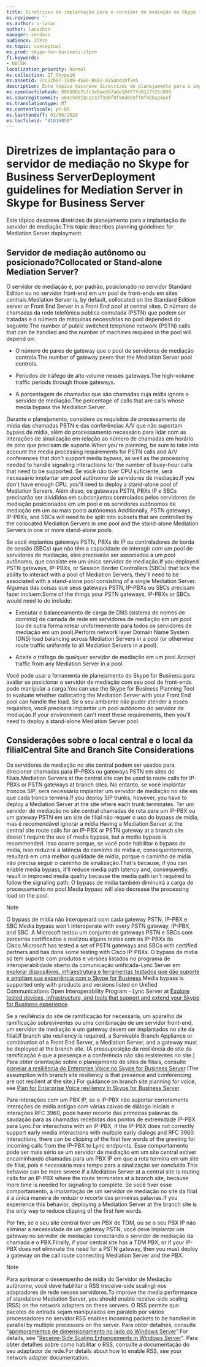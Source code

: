 ```yaml
---
title: Diretrizes de implantação para o servidor de mediação no Skype for Business Server
ms.reviewer: ''
ms.author: v-lanac
author: lanachin
manager: serdars
audience: ITPro
ms.topic: conceptual
ms.prod: skype-for-business-itpro
f1.keywords:
- NOCSH
localization_priority: Normal
ms.collection: IT_Skype16
ms.assetid: 7cc22b87-18d9-45e6-8402-015abd20f2e5
description: Este tópico descreve diretrizes de planejamento para a implantação do servidor de mediação.
ms.openlocfilehash: 806886b7c7c5e8ae367a6e104f7fd9127f25c099
ms.sourcegitcommit: e64c50818cac37f3d6f0f96d0d4ff0f4bba24aef
ms.translationtype: MT
ms.contentlocale: pt-BR
ms.lasthandoff: 02/06/2020
ms.locfileid: "41816050"
---
```

# <a name="deployment-guidelines-for-mediation-server-in-skype-for-business-server"></a><span data-ttu-id="5d35e-103">Diretrizes de implantação para o servidor de mediação no Skype for Business Server</span><span class="sxs-lookup"><span data-stu-id="5d35e-103">Deployment guidelines for Mediation Server in Skype for Business Server</span></span>
 
<span data-ttu-id="5d35e-104">Este tópico descreve diretrizes de planejamento para a implantação do servidor de mediação.</span><span class="sxs-lookup"><span data-stu-id="5d35e-104">This topic describes planning guidelines for Mediation Server deployment.</span></span>
  
## <a name="collocated-or-stand-alone-mediation-server"></a><span data-ttu-id="5d35e-105">Servidor de mediação autônomo ou posicionado?</span><span class="sxs-lookup"><span data-stu-id="5d35e-105">Collocated or Stand-alone Mediation Server?</span></span>

<span data-ttu-id="5d35e-106">O servidor de mediação é, por padrão, posicionado no servidor Standard Edition ou no servidor front-end em um pool de front-ends em sites centrais.</span><span class="sxs-lookup"><span data-stu-id="5d35e-106">Mediation Server is, by default, collocated on the Standard Edition server or Front End Server in a Front End pool at central sites.</span></span> <span data-ttu-id="5d35e-107">O número de chamadas da rede telefônica pública comutada (PSTN) que podem ser tratadas e o número de máquinas necessárias no pool dependerá do seguinte:</span><span class="sxs-lookup"><span data-stu-id="5d35e-107">The number of public switched telephone network (PSTN) calls that can be handled and the number of machines required in the pool will depend on:</span></span>
  
- <span data-ttu-id="5d35e-108">O número de pares de gateway que o pool de servidores de mediação controla.</span><span class="sxs-lookup"><span data-stu-id="5d35e-108">The number of gateway peers that the Mediation Server pool controls.</span></span>
    
- <span data-ttu-id="5d35e-109">Períodos de tráfego de alto volume nesses gateways.</span><span class="sxs-lookup"><span data-stu-id="5d35e-109">The high-volume traffic periods through those gateways.</span></span>
    
- <span data-ttu-id="5d35e-110">A porcentagem de chamadas que são chamadas cuja mídia ignora o servidor de mediação.</span><span class="sxs-lookup"><span data-stu-id="5d35e-110">The percentage of calls that are calls whose media bypass the Mediation Server.</span></span>
    
<span data-ttu-id="5d35e-111">Durante o planejamento, considere os requisitos de processamento de mídia das chamadas PSTN e das conferências A/V que não suportam bypass de mídia, além do processamento necessário para lidar com as interações de sinalização em relação ao número de chamadas em horário de pico que precisam de suporte.</span><span class="sxs-lookup"><span data-stu-id="5d35e-111">When you're planning, be sure to take into account the media processing requirements for PSTN calls and A/V conferences that don't support media bypass, as well as the processing needed to handle signaling interactions for the number of busy-hour calls that need to be supported.</span></span> <span data-ttu-id="5d35e-112">Se você não tiver CPU suficiente, será necessário implantar um pool autônomo de servidores de mediação.</span><span class="sxs-lookup"><span data-stu-id="5d35e-112">If you don't have enough CPU, you'll need to deploy a stand-alone pool of Mediation Servers.</span></span> <span data-ttu-id="5d35e-113">Além disso, os gateways PSTN, PBXs IP e SBCs precisarão ser divididos em subconjuntos controlados pelos servidores de mediação posicionados em um pool e os servidores autônomos de mediação em um ou mais pools autônomos.</span><span class="sxs-lookup"><span data-stu-id="5d35e-113">Additionally, PSTN gateways, IP-PBXs, and SBCs will need to be split into subsets that are controlled by the collocated Mediation Servers in one pool and the stand-alone Mediation Servers in one or more stand-alone pools.</span></span>
  
<span data-ttu-id="5d35e-114">Se você implantou gateways PSTN, PBXs de IP ou controladores de borda de sessão (SBCs) que não têm a capacidade de interagir com um pool de servidores de mediação, eles precisarão ser associados a um pool autônomo, que consiste em um único servidor de mediação.</span><span class="sxs-lookup"><span data-stu-id="5d35e-114">If you deployed PSTN gateways, IP-PBXs, or Session Border Controllers (SBCs) that lack the ability to interact with a pool of Mediation Servers, they'll need to be associated with a stand-alone pool consisting of a single Mediation Server.</span></span> <span data-ttu-id="5d35e-115">Algumas das coisas que seus gateways PSTN, IP-PBXs ou SBCs precisam fazer incluem:</span><span class="sxs-lookup"><span data-stu-id="5d35e-115">Some of the things your PSTN gateways, IP-PBXs or SBCs would need to do include:</span></span>
  
- <span data-ttu-id="5d35e-116">Executar o balanceamento de carga de DNS (sistema de nomes de domínio) de camada de rede em servidores de mediação em um pool (ou de outra forma rotear uniformemente para todos os servidores de mediação em um pool).</span><span class="sxs-lookup"><span data-stu-id="5d35e-116">Perform network layer Domain Name System (DNS) load balancing across Mediation Servers in a pool (or otherwise route traffic uniformly to all Mediation Servers in a pool).</span></span>
    
- <span data-ttu-id="5d35e-117">Aceite o tráfego de qualquer servidor de mediação em um pool.</span><span class="sxs-lookup"><span data-stu-id="5d35e-117">Accept traffic from any Mediation Server in a pool.</span></span>
    
<span data-ttu-id="5d35e-118">Você pode usar a ferramenta de planejamento do Skype for Business para avaliar se posicionar o servidor de mediação com seu pool de front-ends pode manipular a carga.</span><span class="sxs-lookup"><span data-stu-id="5d35e-118">You can use the Skype for Business Planning Tool to evaluate whether collocating the Mediation Server with your Front End pool can handle the load.</span></span> <span data-ttu-id="5d35e-119">Se o seu ambiente não puder atender a esses requisitos, você precisará implantar um pool autônomo do servidor de mediação.</span><span class="sxs-lookup"><span data-stu-id="5d35e-119">If your environment can't meet these requirements, then you'll need to deploy a stand-alone Mediation Server pool.</span></span>
  
## <a name="central-site-and-branch-site-considerations"></a><span data-ttu-id="5d35e-120">Considerações sobre o local central e o local da filial</span><span class="sxs-lookup"><span data-stu-id="5d35e-120">Central Site and Branch Site Considerations</span></span>

 <span data-ttu-id="5d35e-121">Os servidores de mediação no site central podem ser usados para direcionar chamadas para IP-PBXs ou gateways PSTN em sites de filiais.</span><span class="sxs-lookup"><span data-stu-id="5d35e-121">Mediation Servers at the central site can be used to route calls for IP-PBXs or PSTN gateways at branch sites.</span></span> <span data-ttu-id="5d35e-122">No entanto, se você implantar troncos SIP, será necessário implantar um servidor de mediação no site em que cada tronco termina.</span><span class="sxs-lookup"><span data-stu-id="5d35e-122">If you deploy SIP trunks, however, you have to deploy a Mediation Server at the site where each trunk terminates.</span></span> <span data-ttu-id="5d35e-123">Ter um servidor de mediação no site central chamadas de rota para um IP-PBX ou um gateway PSTN em um site de filial não requer o uso do bypass de mídia, mas é recomendável ignorar a mídia.</span><span class="sxs-lookup"><span data-stu-id="5d35e-123">Having a Mediation Server at the central site route calls for an IP-PBX or PSTN gateway at a branch site doesn't require the use of media bypass, but a media bypass is recommended.</span></span> <span data-ttu-id="5d35e-124">Isso ocorre porque, se você pode habilitar o bypass de mídia, isso reduzirá a latência do caminho de mídia e, consequentemente, resultará em uma melhor qualidade de mídia, porque o caminho de mídia não precisa seguir o caminho de sinalização.</span><span class="sxs-lookup"><span data-stu-id="5d35e-124">That's because, if you can enable media bypass, it'll reduce media path latency and, consequently, result in improved media quality because the media path isn't required to follow the signaling path.</span></span> <span data-ttu-id="5d35e-125">O bypass de mídia também diminuirá a carga de processamento no pool.</span><span class="sxs-lookup"><span data-stu-id="5d35e-125">Media bypass will also decrease the processing load on the pool.</span></span>
  
> [!NOTE]
> <span data-ttu-id="5d35e-126">O bypass de mídia não interoperará com cada gateway PSTN, IP-PBX e SBC.</span><span class="sxs-lookup"><span data-stu-id="5d35e-126">Media bypass won't interoperate with every PSTN gateway, IP-PBX, and SBC.</span></span> <span data-ttu-id="5d35e-127">A Microsoft testou um conjunto de gateways PSTN e SBCs com parceiros certificados e realizou alguns testes com os IP-PBXs da Cisco.</span><span class="sxs-lookup"><span data-stu-id="5d35e-127">Microsoft has tested a set of PSTN gateways and SBCs with certified partners and has done some testing with Cisco IP-PBXs.</span></span> <span data-ttu-id="5d35e-128">O bypass de mídia só tem suporte com produtos e versões listados no programa de interoperabilidade aberto da comunicação unificada-Lync Server em [explorar dispositivos, infraestrutura e ferramentas testados que dão suporte e ampliam sua experiência com o Skype for Business](http://partnersolutions.skypeforbusiness.com/solutionscatalog).</span><span class="sxs-lookup"><span data-stu-id="5d35e-128">Media bypass is supported only with products and versions listed on Unified Communications Open Interoperability Program - Lync Server at [Explore tested devices, infrastructure, and tools that support and extend your Skype for Business experience](http://partnersolutions.skypeforbusiness.com/solutionscatalog).</span></span> 
  
<span data-ttu-id="5d35e-129">Se a resiliência do site de ramificação for necessária, um aparelho de ramificação sobreviventes ou uma combinação de um servidor front-end, um servidor de mediação e um gateway devem ser implantados no site da filial.</span><span class="sxs-lookup"><span data-stu-id="5d35e-129">If branch site resiliency is required, a Survivable Branch Appliance or combination of a Front End Server, a Mediation Server, and a gateway must be deployed at the branch site.</span></span> <span data-ttu-id="5d35e-130">(A pressuposição da resiliência do site da ramificação é que a presença e a conferência não são resistentes no site.) Para obter orientação sobre o planejamento de sites de filiais, consulte [planejar a resiliência do Enterprise Voice no Skype for Business Server](../enterprise-voice-solution/enterprise-voice-resiliency.md).</span><span class="sxs-lookup"><span data-stu-id="5d35e-130">(The assumption with branch site resiliency is that presence and conferencing are not resilient at the site.) For guidance on branch site planning for voice, see [Plan for Enterprise Voice resiliency in Skype for Business Server](../enterprise-voice-solution/enterprise-voice-resiliency.md).</span></span>
  
<span data-ttu-id="5d35e-131">Para interações com um PBX IP, se o IP-PBX não suportar corretamente interações de mídia antigas com várias caixas de diálogo iniciais e interações RFC 3960, pode haver recorte das primeiras palavras da saudação para as chamadas recebidas dos pontos de extremidade IP-PBX para Lync.</span><span class="sxs-lookup"><span data-stu-id="5d35e-131">For interactions with an IP-PBX, if the IP-PBX does not correctly support early media interactions with multiple early dialogs and RFC 3960 interactions, there can be clipping of the first few words of the greeting for incoming calls from the IP-PBX to Lync endpoints.</span></span> <span data-ttu-id="5d35e-132">Esse comportamento pode ser mais sério se um servidor de mediação em um site central estiver encaminhando chamadas para um PBX IP em que a rota termina em um site de filial, pois é necessária mais tempo para a sinalização ser concluída.</span><span class="sxs-lookup"><span data-stu-id="5d35e-132">This behavior can be more severe if a Mediation Server at a central site is routing calls for an IP-PBX where the route terminates at a branch site, because more time is needed for signaling to complete.</span></span> <span data-ttu-id="5d35e-133">Se você tiver esse comportamento, a implantação de um servidor de mediação no site da filial é a única maneira de reduzir o recorte das primeiras palavras.</span><span class="sxs-lookup"><span data-stu-id="5d35e-133">If you experience this behavior, deploying a Mediation Server at the branch site is the only way to reduce clipping of the first few words.</span></span>
  
<span data-ttu-id="5d35e-134">Por fim, se o seu site central tiver um PBX de TDM, ou se o seu PBX IP não eliminar a necessidade de um gateway PSTN, você deve implantar um gateway no servidor de mediação conectando o servidor de mediação da chamada e o PBX.</span><span class="sxs-lookup"><span data-stu-id="5d35e-134">Finally, if your central site has a TDM PBX, or if your IP-PBX does not eliminate the need for a PSTN gateway, then you must deploy a gateway on the call route connecting Mediation Server and the PBX.</span></span>
  
> [!NOTE]
> <span data-ttu-id="5d35e-135">Para aprimorar o desempenho de mídia do Servidor de Mediação autônomo, você deve habilitar o RSS (receive-side scaling) nos adaptadores de rede nesses servidores.</span><span class="sxs-lookup"><span data-stu-id="5d35e-135">To improve the media performance of standalone Mediation Server, you should enable receive-side scaling (RSS) on the network adapters on these servers.</span></span> <span data-ttu-id="5d35e-136">O RSS permite que pacotes de entrada sejam manipulados em paralelo por vários processadores no servidor.</span><span class="sxs-lookup"><span data-stu-id="5d35e-136">RSS enables incoming packets to be handled in parallel by multiple processors on the server.</span></span> <span data-ttu-id="5d35e-137">Para obter detalhes, consulte "[aprimoramentos de dimensionamento no lado do Windows Server](https://go.microsoft.com/fwlink/p/?LinkId=268731)".</span><span class="sxs-lookup"><span data-stu-id="5d35e-137">For details, see "[Receive-Side Scaling Enhancements in Windows Server](https://go.microsoft.com/fwlink/p/?LinkId=268731)".</span></span> <span data-ttu-id="5d35e-138">Para obter detalhes sobre como habilitar o RSS, consulte a documentação do seu adaptador de rede.</span><span class="sxs-lookup"><span data-stu-id="5d35e-138">For details about how to enable RSS, see your network adapter documentation.</span></span> 
  

